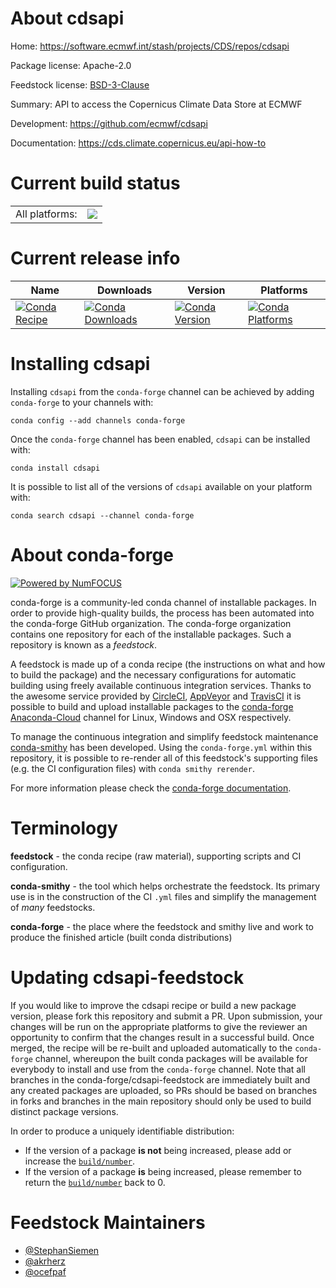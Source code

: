 About cdsapi
============

Home: https://software.ecmwf.int/stash/projects/CDS/repos/cdsapi

Package license: Apache-2.0

Feedstock license: [BSD-3-Clause](https://github.com/conda-forge/cdsapi-feedstock/blob/master/LICENSE.txt)

Summary: API to access the Copernicus Climate Data Store at ECMWF

Development: https://github.com/ecmwf/cdsapi

Documentation: https://cds.climate.copernicus.eu/api-how-to

Current build status
====================


<table><tr><td>All platforms:</td>
    <td>
      <a href="https://dev.azure.com/conda-forge/feedstock-builds/_build/latest?definitionId=6153&branchName=master">
        <img src="https://dev.azure.com/conda-forge/feedstock-builds/_apis/build/status/cdsapi-feedstock?branchName=master">
      </a>
    </td>
  </tr>
</table>

Current release info
====================

| Name | Downloads | Version | Platforms |
| --- | --- | --- | --- |
| [![Conda Recipe](https://img.shields.io/badge/recipe-cdsapi-green.svg)](https://anaconda.org/conda-forge/cdsapi) | [![Conda Downloads](https://img.shields.io/conda/dn/conda-forge/cdsapi.svg)](https://anaconda.org/conda-forge/cdsapi) | [![Conda Version](https://img.shields.io/conda/vn/conda-forge/cdsapi.svg)](https://anaconda.org/conda-forge/cdsapi) | [![Conda Platforms](https://img.shields.io/conda/pn/conda-forge/cdsapi.svg)](https://anaconda.org/conda-forge/cdsapi) |

Installing cdsapi
=================

Installing `cdsapi` from the `conda-forge` channel can be achieved by adding `conda-forge` to your channels with:

```
conda config --add channels conda-forge
```

Once the `conda-forge` channel has been enabled, `cdsapi` can be installed with:

```
conda install cdsapi
```

It is possible to list all of the versions of `cdsapi` available on your platform with:

```
conda search cdsapi --channel conda-forge
```


About conda-forge
=================

[![Powered by NumFOCUS](https://img.shields.io/badge/powered%20by-NumFOCUS-orange.svg?style=flat&colorA=E1523D&colorB=007D8A)](http://numfocus.org)

conda-forge is a community-led conda channel of installable packages.
In order to provide high-quality builds, the process has been automated into the
conda-forge GitHub organization. The conda-forge organization contains one repository
for each of the installable packages. Such a repository is known as a *feedstock*.

A feedstock is made up of a conda recipe (the instructions on what and how to build
the package) and the necessary configurations for automatic building using freely
available continuous integration services. Thanks to the awesome service provided by
[CircleCI](https://circleci.com/), [AppVeyor](https://www.appveyor.com/)
and [TravisCI](https://travis-ci.com/) it is possible to build and upload installable
packages to the [conda-forge](https://anaconda.org/conda-forge)
[Anaconda-Cloud](https://anaconda.org/) channel for Linux, Windows and OSX respectively.

To manage the continuous integration and simplify feedstock maintenance
[conda-smithy](https://github.com/conda-forge/conda-smithy) has been developed.
Using the ``conda-forge.yml`` within this repository, it is possible to re-render all of
this feedstock's supporting files (e.g. the CI configuration files) with ``conda smithy rerender``.

For more information please check the [conda-forge documentation](https://conda-forge.org/docs/).

Terminology
===========

**feedstock** - the conda recipe (raw material), supporting scripts and CI configuration.

**conda-smithy** - the tool which helps orchestrate the feedstock.
                   Its primary use is in the construction of the CI ``.yml`` files
                   and simplify the management of *many* feedstocks.

**conda-forge** - the place where the feedstock and smithy live and work to
                  produce the finished article (built conda distributions)


Updating cdsapi-feedstock
=========================

If you would like to improve the cdsapi recipe or build a new
package version, please fork this repository and submit a PR. Upon submission,
your changes will be run on the appropriate platforms to give the reviewer an
opportunity to confirm that the changes result in a successful build. Once
merged, the recipe will be re-built and uploaded automatically to the
`conda-forge` channel, whereupon the built conda packages will be available for
everybody to install and use from the `conda-forge` channel.
Note that all branches in the conda-forge/cdsapi-feedstock are
immediately built and any created packages are uploaded, so PRs should be based
on branches in forks and branches in the main repository should only be used to
build distinct package versions.

In order to produce a uniquely identifiable distribution:
 * If the version of a package **is not** being increased, please add or increase
   the [``build/number``](https://conda.io/docs/user-guide/tasks/build-packages/define-metadata.html#build-number-and-string).
 * If the version of a package **is** being increased, please remember to return
   the [``build/number``](https://conda.io/docs/user-guide/tasks/build-packages/define-metadata.html#build-number-and-string)
   back to 0.

Feedstock Maintainers
=====================

* [@StephanSiemen](https://github.com/StephanSiemen/)
* [@akrherz](https://github.com/akrherz/)
* [@ocefpaf](https://github.com/ocefpaf/)

